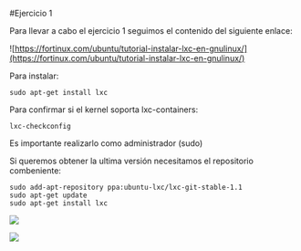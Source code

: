 #Ejercicio 1

Para llevar a cabo el ejercicio 1 seguimos el contenido del siguiente enlace:

![https://fortinux.com/ubuntu/tutorial-instalar-lxc-en-gnulinux/](https://fortinux.com/ubuntu/tutorial-instalar-lxc-en-gnulinux/)

Para instalar:

    sudo apt-get install lxc
    
Para confirmar si el kernel soporta lxc-containers:

    lxc-checkconfig

Es importante realizarlo como administrador (sudo)

Si queremos obtener la ultima versión necesitamos el repositorio combeniente:

    sudo add-apt-repository ppa:ubuntu-lxc/lxc-git-stable-1.1
    sudo apt-get update
    sudo apt-get install lxc
    
![](http://googledrive.com/host/0B6Q-phIC3pUpblVzUS1RbEZjb1E/snapshot1.png)

![](http://googledrive.com/host/0B6Q-phIC3pUpblVzUS1RbEZjb1E/snapshot2.png)
